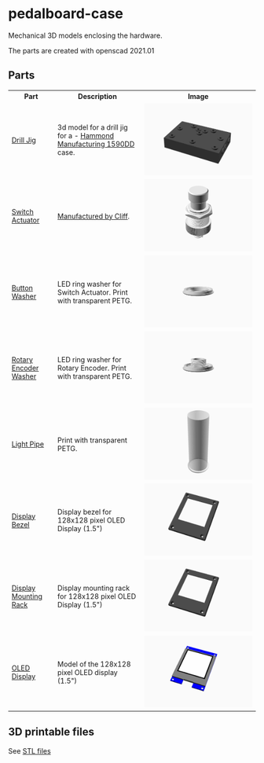 # pedalboard-case

Mechanical 3D models enclosing the hardware.

The parts are created with openscad 2021.01

## Parts

<table>
<tr>
    <th>Part</th>
    <th>Description</th>
    <th>Image</th>
</tr>
<tr>
    <td><a href="./generated/drill-jig.stl">Drill Jig</a></td>
    <td>
        3d model for a drill jig for a - <a href="https://www.hammfg.com/part/1590DD">Hammond Manufacturing 1590DD</a> case.
    </td>
    <td><img src="./generated/drill-jig.png"/></td>
</tr>
<tr>
    <td><a href="./generated/actuator-assembly.stl">Switch Actuator</a></td>
    <td>
       <a href="https://www.cliffuk.co.uk/products/switches/FC7125.pdf">Manufactured by Cliff</a>.
    </td>
    <td><img src="./generated/actuator-assembly.png"/></td>
</tr>
<tr>
    <td><a href="./generated/led-ring-washer.stl">Button Washer</a></td>
    <td>
       LED ring washer for Switch Actuator. Print with transparent PETG.
    </td>
    <td><img src="./generated/led-ring-washer.png"/></td>
</tr>
<tr>
    <td><a href="./generated/led-ring-rotary-washer.stl">Rotary Encoder Washer</a></td>
    <td>
       LED ring washer for Rotary Encoder. Print with transparent PETG.
    </td>
    <td><img src="./generated/led-ring-rotary-washer.png"/></td>
</tr>
<tr>
    <td><a href="./generated/light-pipe.stl">Light Pipe</a></td>
    <td>
       Print with transparent PETG.
    </td>
    <td><img src="./generated/light-pipe.png"/></td>
</tr>

<tr>
    <td><a href="./generated/display-bezel.stl">Display Bezel</a></td>
    <td>
       Display bezel for 128x128 pixel OLED Display (1.5")
    </td>
    <td><img src="./generated/display-bezel.png"/></td>
</tr>
 <tr>
    <td><a href="./generated/display-mounting-rack.stl">Display Mounting Rack</a></td>
    <td>
       Display mounting rack for 128x128 pixel OLED Display (1.5")
    </td>
    <td><img src="./generated/display-bezel.png"/></td>
</tr>
<tr>
    <td><a href="./generated/oled-display.stl">OLED Display</a></td>
    <td>
      Model of the 128x128 pixel OLED display (1.5")
    </td>
    <td><img src="./generated/oled-display.png"/></td>
</tr>
</table>

## 3D printable files

See [STL files](./generated)
